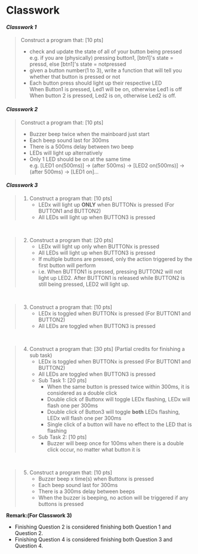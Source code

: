 # Classwork

#### *Classwork 1*
> Construct a program that: [10 pts]
> - check and update the state of all of your button being pressed<br>
> e.g. if you are (physically) pressing button1, 
> [btn1]'s state = pressd, else [btn1]'s state = notpressed
> - given a button number(1 to 3), write a  function that will tell you whether that button is pressed or not
> - Each button press should light up their respective LED <br>
> When Button1 is pressed, Led1 will be on, otherwise Led1 is off
> When button 2 is pressed, Led2 is on, otherwise Led2 is off.

#### *Classwork 2*
> Construct a program that: [10 pts]
> - Buzzer beep twice when the mainboard just start
> - Each beep sound last for 300ms
> - There is a 500ms delay between two beep
> - LEDs will light up alternatively
> - Only 1 LED should be on at the same time<br>
> e.g. [LED1 on(500ms)] -> (after 500ms) -> [LED2 on(500ms)] -> (after 500ms) -> [LED1 on]...

#### *Classwork 3*
> 1. Construct a program that: [10 pts]
>		- LEDx will light up **ONLY** when BUTTONx is pressed (For BUTTON1 and BUTTON2)
>		- All LEDs will light up when BUTTON3 is pressed

<br>

> 2. Construct a program that: [20 pts]
>		- LEDx will light up only when BUTTONx is pressed
>		- All LEDs will light up when BUTTON3 is pressed
>		- If multiple buttons are pressed, only the action triggered by the first button will perform
>		- i.e. When BUTTON1 is pressed, pressing BUTTON2 will not light up LED2. After BUTTON1 is released while BUTTON2 is still being pressed, LED2 will light up.

<br>

> 3. Construct a program that: [10 pts]
>		- LEDx is toggled when BUTTONx is pressed (For BUTTON1 and BUTTON2)
>		- All LEDs are toggled when BUTTON3 is pressed

<br>

> 4. Construct a program that: [30 pts] (Partial credits for finishing a sub task)
>		- LEDx is toggled when BUTTONx is pressed (For BUTTON1 and BUTTON2)
>		- All LEDs are toggled when BUTTON3 is pressed
>		- Sub Task 1: [20 pts]
>		   - When the same button is pressed twice within 300ms, it is considered as a double click
>		   - Double click of Buttonx will toggle LEDx flashing, LEDx will flash one per 300ms
>		   - Double click of Button3 will toggle **both** LEDs flashing, LEDx will flash one per 300ms
>		   - Single click of a button will have no effect to the LED that is flashing
>		- Sub Task 2: [10 pts]
>		   - Buzzer will beep once for 100ms when there is a double click occur, no matter what button it is

<br>

> 5. Construct a program that: [10 pts]
>		- Buzzer beep x time(s) when Buttonx is pressed
>		- Each beep sound last for 300ms
>		- There is a 300ms delay between beeps
>		- When the buzzer is beeping, no action will be triggered if any buttons is pressed

**Remark:(For Classwork 3)**
- Finishing Question 2 is considered finishing both Question 1 and Question 2.
- Finishing Question 4 is considered finishing both Question 3 and Question 4.
